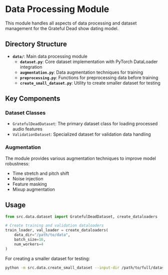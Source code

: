 # Data Processing Module

This module handles all aspects of data processing and dataset management for the Grateful Dead show dating model.

## Directory Structure

- **`data/`**: Main data processing module
  - **`dataset.py`**: Core dataset implementation with PyTorch DataLoader integration
  - **`augmentation.py`**: Data augmentation techniques for training
  - **`preprocessing.py`**: Functions for preprocessing data before training
  - **`create_small_dataset.py`**: Utility to create smaller dataset for testing

## Key Components

### Dataset Classes

- `GratefulDeadDataset`: The primary dataset class for loading processed audio features
- `ValidationDataset`: Specialized dataset for validation data handling

### Augmentation

The module provides various augmentation techniques to improve model robustness:
- Time stretch and pitch shift
- Noise injection
- Feature masking
- Mixup augmentation

## Usage

```python
from src.data.dataset import GratefulDeadDataset, create_dataloaders

# Create training and validation dataloaders
train_loader, val_loader = create_dataloaders(
    data_dir="/path/to/data",
    batch_size=16,
    num_workers=4
)
```

For creating a smaller dataset for testing:

```bash
python -m src.data.create_small_dataset --input-dir /path/to/full/dataset --output-dir /path/to/small/dataset --samples 100
```